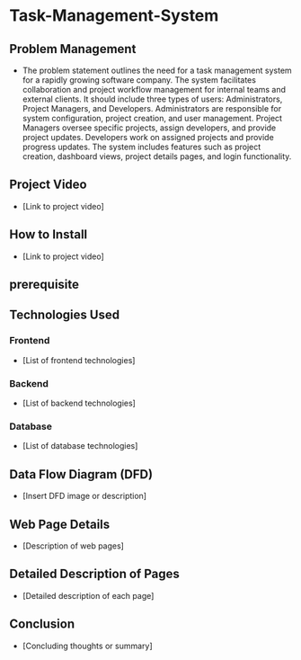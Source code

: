 # Task-Management-System

## Problem Management
- The problem statement outlines the need for a task management system for a rapidly growing software company. The system  facilitates collaboration and project workflow management for internal teams and external clients. It should include three types of users: Administrators, Project Managers, and Developers. Administrators are responsible for system configuration, project creation, and user management. Project Managers oversee specific projects, assign developers, and provide project updates. Developers work on assigned projects and provide progress updates. The system  includes features such as project creation, dashboard views, project details pages, and login functionality.

## Project Video
- [Link to project video]
## How to Install
- [Link to project video]
## prerequisite

## Technologies Used

### Frontend
- [List of frontend technologies]

### Backend
- [List of backend technologies]

### Database
- [List of database technologies]

## Data Flow Diagram (DFD)
- [Insert DFD image or description]

## Web Page Details
- [Description of web pages]

## Detailed Description of Pages
- [Detailed description of each page]

## Conclusion
- [Concluding thoughts or summary]
